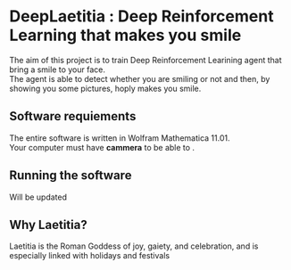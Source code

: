 # DeepLaetitia : Deep Reinforcement Learning that makes you smile

The aim of this project is to train Deep Reinforcement Learining agent that bring a smile to your face.  
The agent is able to detect whether you are smiling or not and then, by showing you some pictures, hoply makes you smile.

## Software requiements
The entire software is written in Wolfram Mathematica 11.01.  
Your computer must have **cammera** to be able to . 

## Running  the software
Will be updated
 
## Why Laetitia? 
Laetitia is the Roman Goddess of joy, gaiety, and celebration, and is especially linked with holidays and festivals
